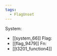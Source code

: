 ```yaml
---
tags:
  - FlagUnset
---
```

System:
- [[system_66]]
Flag:
- [[flag_9479]]
Fn:
- [[t3201_function4]]
